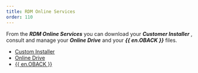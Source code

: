 ```yaml
---
title: RDM Online Services
order: 110
---
```

From the ***RDM Online Services*** you can download your ***Customer Installer*** , consult and manage your ***Online Drive*** and your ***{{ en.OBACK }}*** files.  

* [Custom Installer](/cloud/rdm-online-services/custom-installer/)  
* [Online Drive](/cloud/rdm-online-services/online-drive/)  
* [{{ en.OBACK }}](/cloud/rdm-online-services/online-backup/) 
